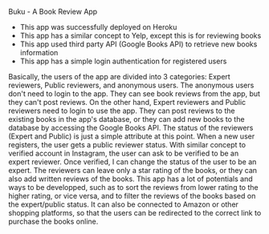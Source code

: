 Buku - A Book Review App

- This app was successfully deployed on Heroku
- This app has a similar concept to Yelp, except this is for reviewing books
- This app used third party API (Google Books API) to retrieve new books information
- This app has a simple login authentication for registered users

Basically, the users of the app are divided into 3 categories: Expert reviewers, Public reviewers, and anonymous users. The anonymous users don't need to login to the app. They can see book reviews from the app, but they can't post reviews. On the other hand, Expert reviewers and Public reviewers need to login to use the app. They can post reviews to the existing books in the app's database, or they can add new books to the database by accessing the Google Books API. The status of the reviewers (Expert and Public) is just a simple attribute at this point. When a new user registers, the user gets a public reviewer status. With similar concept to verified account in Instagram, the user can ask to be verified to be an expert reviewer. Once verified, I can change the status of the user to be an expert. The reviewers can leave only a star rating of the books, or they can also add written reviews of the books. This app has a lot of potentials and ways to be developped, such as to sort the reviews from lower rating to the higher rating, or vice versa, and to filter the reviews of the books based on the expert/public status. It can also be connected to Amazon or other shopping platforms, so that the users can be redirected to the correct link to purchase the books online.
